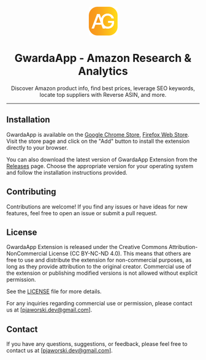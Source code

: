 <p align="center">
  <img src="https://raw.githubusercontent.com/gerwld/gwardaapp_amazon/b97547483a45750259ecadcf4164283845002919/chromium/assets/img/logo.svg" width="75" height="75"/>
  <h1 align="center">GwardaApp - Amazon Research & Analytics</h1>
</p>

<p align="center">
Discover Amazon product info, find best prices, leverage SEO keywords, locate top suppliers with Reverse ASIN, and more.
</p>

---

## Installation

GwardaApp is available on the [Google Chrome Store](https://chromewebstore.google.com/detail/gwardaapp-amazon-research/hfknhnfhdnmioompphjjdpgoolcfobng), [Firefox Web Store](https://addons.mozilla.org/en-US/firefox/addon/gwardaapp/). Visit the store page and click on the "Add" button to install the extension directly to your browser.

You can also download the latest version of GwardaApp Extension from the [Releases](https://github.com/gerwld/gwardaapp_amazon/releases) page. Choose the appropriate version for your operating system and follow the installation instructions provided.

## Contributing

Contributions are welcome! If you find any issues or have ideas for new features, feel free to open an issue or submit a pull request.

## License

GwardaApp Extension is released under the Creative Commons Attribution-NonCommercial License (CC BY-NC-ND 4.0). This means that others are free to use and distribute the extension for non-commercial purposes, as long as they provide attribution to the original creator. Commercial use of the extension or publishing modified versions is not allowed without explicit permission.

See the [LICENSE](LICENSE.md) file for more details.

For any inquiries regarding commercial use or permission, please contact us at [pjaworski.dev@gmail.com].

## Contact

If you have any questions, suggestions, or feedback, please feel free to contact us at [pjaworski.dev@gmail.com].
